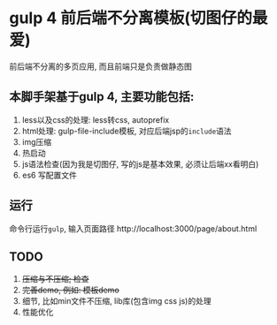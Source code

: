 gulp 4 前后端不分离模板(切图仔的最爱)
============

前后端不分离的多页应用, 而且前端只是负责做静态图

## 本脚手架基于gulp 4, 主要功能包括:
1. less以及css的处理: less转css, autoprefix
2. html处理: gulp-file-include模板, 对应后端jsp的`include`语法
3. img压缩
4. 热启动
5. js语法检查(因为我是切图仔, 写的js是基本效果, 必须让后端xx看明白)
6. es6 写配置文件


## 运行
命令行运行`gulp`, 输入页面路径 http://localhost:3000/page/about.html

## TODO 
1. ~~压缩与不压缩; 检查~~
2. ~~完善demo, 例如: 模板demo~~
3. 细节, 比如min文件不压缩, lib库(包含img css js)的处理
4. 性能优化
